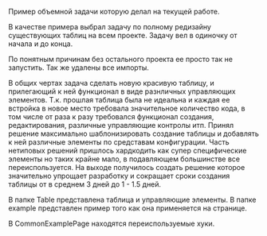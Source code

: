 Пример объемной задачи которую делал на текущей работе.

В качестве примера выбрал задачу по полному редизайну существующих таблиц на всем проекте.
Задачу вел в одиночку от начала и до конца.

По понятным причинам без остального проекта ее просто так не запустить.
Так же удалены все импорты.

В общих чертах задача сделать новую красивую таблицу, и прилегающий к ней функционал в виде разнличных управляющих элементов.
Т.к. прошлая таблица была не идеальна и каждая ее встройка в новое место требовала значительное количество кода, в том числе от раза к разу требовался функционал создания, редактирования, различные управляющие контролы итп.
Принял решение максимально шаблонизировать создание таблицы и добавлять к ней различные элементы по средставам конфигурации.
Часть нетиповых решений пришлось хардкодить как супер специфические элементы но таких крайне мало, в подавляющем большинстве все переиспользуется. 
На выходе получилось создать решение которое значительно упрощает разработку и сокращает сроки создания таблицы от в среднем 3 дней до 1 - 1.5 дней.

В папке Table представлена таблица и управляющие элементы.
В папке example представлен пример того как она применяется на странице.

В CommonExamplePage находятся переиспользуемые хуки.

